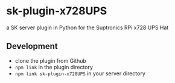 # sk-plugin-x728UPS
a SK server plugin in Python for the Suptronics RPi x728 UPS Hat

## Development

- clone the plugin from Github
- `npm link` in the plugin directory
- `npm link sk-plugin-x728UPS` in your server directory


